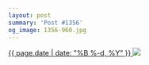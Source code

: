 ```yaml
---
layout: post
summary: 'Post #1356'
og_image: 1356-960.jpg
---
```


<p>
 <time>
  <a href="/1356">
   {{ page.date | date: "%B %-d, %Y" }}
  </a>
 </time>
 <a href="/1356">
  <img data-taken="5/5/2021" sizes="(min-width: 700px) 50vw, calc(100vw - 2rem)" src="{{ site.assets_url }}/1356-480.jpg" srcset="{{ site.assets_url }}/1356-240.jpg 240w, {{ site.assets_url }}/1356-480.jpg 480w, {{ site.assets_url }}/1356-720.jpg 720w, {{ site.assets_url }}/1356-960.jpg 960w"/>
 </a>
</p>
